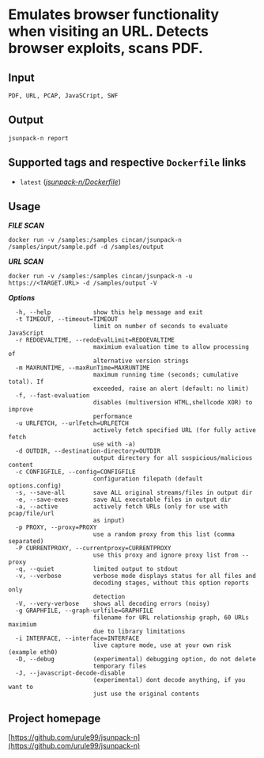 


# Emulates browser functionality when visiting an URL. Detects browser exploits, scans PDF.

## Input

```
PDF, URL, PCAP, JavaSCript, SWF
```

## Output

```
jsunpack-n report
```

## Supported tags and respective `Dockerfile` links

* `latest` ([*jsunpack-n/Dockerfile*](https://gitlab.com/CinCan/dockerfiles/blob/master/jsunpack-n/Dockerfile))


## Usage

***FILE SCAN***

```
docker run -v /samples:/samples cincan/jsunpack-n /samples/input/sample.pdf -d /samples/output
```

***URL SCAN***

```
docker run -v /samples:/samples cincan/jsunpack-n -u https://<TARGET.URL> -d /samples/output -V
```

 
***Options***  

```  
  -h, --help            show this help message and exit
  -t TIMEOUT, --timeout=TIMEOUT
                        limit on number of seconds to evaluate JavaScript
  -r REDOEVALTIME, --redoEvalLimit=REDOEVALTIME
                        maximium evaluation time to allow processing of
                        alternative version strings
  -m MAXRUNTIME, --maxRunTime=MAXRUNTIME
                        maximum running time (seconds; cumulative total). If
                        exceeded, raise an alert (default: no limit)
  -f, --fast-evaluation
                        disables (multiversion HTML,shellcode XOR) to improve
                        performance
  -u URLFETCH, --urlFetch=URLFETCH
                        actively fetch specified URL (for fully active fetch
                        use with -a)
  -d OUTDIR, --destination-directory=OUTDIR
                        output directory for all suspicious/malicious content
  -c CONFIGFILE, --config=CONFIGFILE
                        configuration filepath (default options.config)
  -s, --save-all        save ALL original streams/files in output dir
  -e, --save-exes       save ALL executable files in output dir
  -a, --active          actively fetch URLs (only for use with pcap/file/url
                        as input)
  -p PROXY, --proxy=PROXY
                        use a random proxy from this list (comma separated)
  -P CURRENTPROXY, --currentproxy=CURRENTPROXY
                        use this proxy and ignore proxy list from --proxy
  -q, --quiet           limited output to stdout
  -v, --verbose         verbose mode displays status for all files and
                        decoding stages, without this option reports only
                        detection
  -V, --very-verbose    shows all decoding errors (noisy)
  -g GRAPHFILE, --graph-urlfile=GRAPHFILE
                        filename for URL relationship graph, 60 URLs maximium
                        due to library limitations
  -i INTERFACE, --interface=INTERFACE
                        live capture mode, use at your own risk (example eth0)
  -D, --debug           (experimental) debugging option, do not delete
                        temporary files
  -J, --javascript-decode-disable
                        (experimental) dont decode anything, if you want to
                        just use the original contents

```


## Project homepage

[https://github.com/urule99/jsunpack-n](https://github.com/urule99/jsunpack-n)
